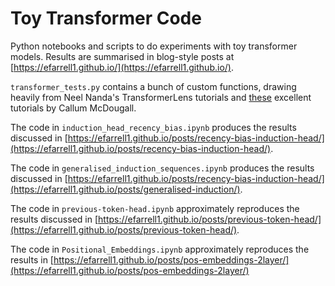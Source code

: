 # Toy Transformer Code
Python notebooks and scripts to do experiments with toy transformer models. Results are summarised in blog-style posts at [https://efarrell1.github.io/](https://efarrell1.github.io/).

`transformer_tests.py` contains a bunch of custom functions, drawing heavily from Neel Nanda's TransformerLens tutorials and [these](https://arena-ch1-transformers.streamlit.app/) excellent tutorials by Callum McDougall.

The code in `induction_head_recency_bias.ipynb` produces the results discussed in [https://efarrell1.github.io/posts/recency-bias-induction-head/](https://efarrell1.github.io/posts/recency-bias-induction-head/).

The code in `generalised_induction_sequences.ipynb` produces the results discussed in [https://efarrell1.github.io/posts/recency-bias-induction-head/](https://efarrell1.github.io/posts/generalised-induction/).

The code in `previous-token-head.ipynb` approximately reproduces the results discussed in [https://efarrell1.github.io/posts/previous-token-head/](https://efarrell1.github.io/posts/previous-token-head/).

The code in `Positional_Embeddings.ipynb` approximately reproduces the results in [https://efarrell1.github.io/posts/pos-embeddings-2layer/](https://efarrell1.github.io/posts/pos-embeddings-2layer/)
